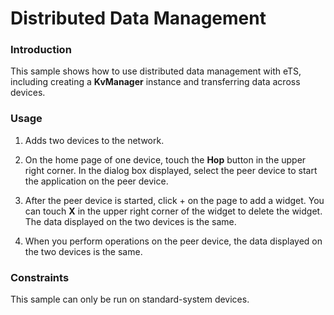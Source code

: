 # Distributed Data Management



### Introduction

This sample shows how to use distributed data management with eTS, including creating a **KvManager** instance and transferring data across devices.

### Usage

1. Adds two devices to the network.

2. On the home page of one device, touch the **Hop** button in the upper right corner. In the dialog box displayed, select the peer device to start the application on the peer device.

3. After the peer device is started, click + on the page to add a widget. You can touch **X** in the upper right corner of the widget to delete the widget. The data displayed on the two devices is the same.

4. When you perform operations on the peer device, the data displayed on the two devices is the same.



### Constraints

This sample can only be run on standard-system devices.

